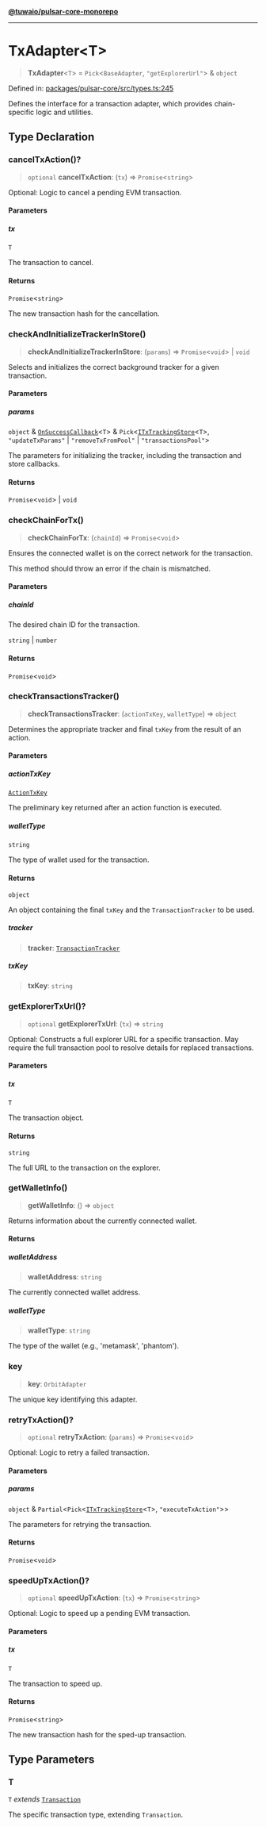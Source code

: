 [**@tuwaio/pulsar-core-monorepo**](../../../README.md)

***

# TxAdapter\<T\>

> **TxAdapter**\<`T`\> = `Pick`\<`BaseAdapter`, `"getExplorerUrl"`\> & `object`

Defined in: [packages/pulsar-core/src/types.ts:245](https://github.com/TuwaIO/pulsar-core/blob/e265bfd0fe7b6df6af7f5f22f2db23a0f14dd130/packages/pulsar-core/src/types.ts#L245)

Defines the interface for a transaction adapter, which provides chain-specific logic and utilities.

## Type Declaration

### cancelTxAction()?

> `optional` **cancelTxAction**: (`tx`) => `Promise`\<`string`\>

Optional: Logic to cancel a pending EVM transaction.

#### Parameters

##### tx

`T`

The transaction to cancel.

#### Returns

`Promise`\<`string`\>

The new transaction hash for the cancellation.

### checkAndInitializeTrackerInStore()

> **checkAndInitializeTrackerInStore**: (`params`) => `Promise`\<`void`\> \| `void`

Selects and initializes the correct background tracker for a given transaction.

#### Parameters

##### params

`object` & [`OnSuccessCallback`](OnSuccessCallback.md)\<`T`\> & `Pick`\<[`ITxTrackingStore`](ITxTrackingStore.md)\<`T`\>, `"updateTxParams"` \| `"removeTxFromPool"` \| `"transactionsPool"`\>

The parameters for initializing the tracker, including the transaction and store callbacks.

#### Returns

`Promise`\<`void`\> \| `void`

### checkChainForTx()

> **checkChainForTx**: (`chainId`) => `Promise`\<`void`\>

Ensures the connected wallet is on the correct network for the transaction.

This method should throw an error if the chain is mismatched.

#### Parameters

##### chainId

The desired chain ID for the transaction.

`string` | `number`

#### Returns

`Promise`\<`void`\>

### checkTransactionsTracker()

> **checkTransactionsTracker**: (`actionTxKey`, `walletType`) => `object`

Determines the appropriate tracker and final `txKey` from the result of an action.

#### Parameters

##### actionTxKey

[`ActionTxKey`](ActionTxKey.md)

The preliminary key returned after an action function is executed.

##### walletType

`string`

The type of wallet used for the transaction.

#### Returns

`object`

An object containing the final `txKey` and the `TransactionTracker` to be used.

##### tracker

> **tracker**: [`TransactionTracker`](../enumerations/TransactionTracker.md)

##### txKey

> **txKey**: `string`

### getExplorerTxUrl()?

> `optional` **getExplorerTxUrl**: (`tx`) => `string`

Optional: Constructs a full explorer URL for a specific transaction.
May require the full transaction pool to resolve details for replaced transactions.

#### Parameters

##### tx

`T`

The transaction object.

#### Returns

`string`

The full URL to the transaction on the explorer.

### getWalletInfo()

> **getWalletInfo**: () => `object`

Returns information about the currently connected wallet.

#### Returns

##### walletAddress

> **walletAddress**: `string`

The currently connected wallet address.

##### walletType

> **walletType**: `string`

The type of the wallet (e.g., 'metamask', 'phantom').

### key

> **key**: `OrbitAdapter`

The unique key identifying this adapter.

### retryTxAction()?

> `optional` **retryTxAction**: (`params`) => `Promise`\<`void`\>

Optional: Logic to retry a failed transaction.

#### Parameters

##### params

`object` & `Partial`\<`Pick`\<[`ITxTrackingStore`](ITxTrackingStore.md)\<`T`\>, `"executeTxAction"`\>\>

The parameters for retrying the transaction.

#### Returns

`Promise`\<`void`\>

### speedUpTxAction()?

> `optional` **speedUpTxAction**: (`tx`) => `Promise`\<`string`\>

Optional: Logic to speed up a pending EVM transaction.

#### Parameters

##### tx

`T`

The transaction to speed up.

#### Returns

`Promise`\<`string`\>

The new transaction hash for the sped-up transaction.

## Type Parameters

### T

`T` *extends* [`Transaction`](Transaction.md)

The specific transaction type, extending `Transaction`.

